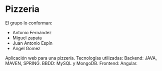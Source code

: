 # Pizzeria

El grupo lo conforman:
- Antonio Fernández
- Miguel zapata
- Juan Antonio Espín
- Ángel Gomez

Aplicación web para una pizzería. 
Tecnologías utilizadas:
Backend: JAVA, MAVEN, SPRING.
BBDD: MySQL y MongoDB.
Frontend: Angular.


